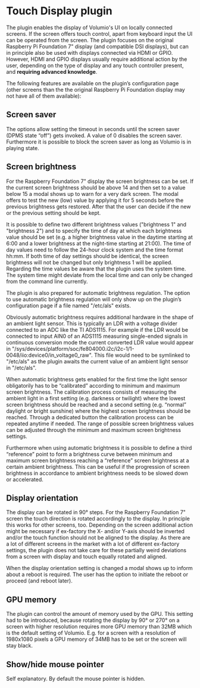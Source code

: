 # Touch Display plugin

The plugin enables the display of Volumio's UI on locally connected screens. If the screen offers touch control, apart from keyboard input the UI can be operated from the screen. The plugin focuses on the original Raspberry Pi Foundation 7" display (and compatible DSI displays), but can in principle also be used with displays connected via HDMI or GPIO. However, HDMI and GPIO displays usually require additional action by the user, depending on the type of display and any touch controller present, and **requiring advanced knowledge**.

The following features are available on the plugin’s configuration page (other screens than the the original Raspberry Pi Foundation display may not have all of them available):

## Screen saver
The options allow setting the timeout in seconds until the screen saver (DPMS state “off”) gets invoked. A value of 0 disables the screen saver.
Furthermore it is possible to block the screen saver as long as Volumio is in playing state.

## Screen brightness
For the Raspberry Foundation 7" display the screen brightness can be set. If the current screen brightness should be above 14 and then set to a value below 15 a modal shows up to warn for a very dark screen. The modal offers to test the new (low) value by applying it for 5 seconds before the previous brightness gets restored. After that the user can decide if the new or the previous setting should be kept.

It is possible to define two different brightness values ("brightness 1" and "brightness 2") and to specify the time of day at which each brightness value should be set (e.g. a higher brightness value in the daytime starting at 6:00 and a lower brightness at the night-time starting at 21:00). The time of day values need to follow the 24-hour clock system and the time format hh:mm. If both time of day settings should be identical, the screen brightness will not be changed but only brightness 1 will be applied. Regarding the time values be aware that the plugin uses the system time. The system time might deviate from the local time and can only be changed from the command line currently.

The plugin is also prepared for automatic brightness regulation. The option to use automatic brightness regulation will only show up on the plugin’s configuration page if a file named "/etc/als" exists.

Obviously automatic brightness requires additional hardware in the shape of an ambient light sensor. This is typically an LDR with a voltage divider connected to an ADC like the TI ADS1115. For example if the LDR would be connected to input AIN0 of an ADS1115 measuring single-ended signals in continuous conversion mode the current converted LDR value would appear in "/sys/devices/platform/soc/fe804000.i2c/i2c-1/1-0048/iio:device0/in_voltage0_raw". This file would need to be symlinked to "/etc/als" as the plugin awaits the current value of an ambient light sensor in "/etc/als".

When automatic brightness gets enabled for the first time the light sensor obligatorily has to be “calibrated” according to minimum and maximum screen brightness. The calibration process consists of measuring the ambient light in a first setting (e.g. darkness or twilight) where the lowest screen brightness should be reached and a second setting (e.g. “normal” daylight or bright sunshine) where the highest screen brightness should be reached. Through a dedicated button the calibration process can be repeated anytime if needed. The range of possible screen brightness values can be adjusted through the minimum and maximum screen brightness settings.

Furthermore when using automatic brightness it is possible to define a third “reference” point to form a brightness curve between minimum and maximum screen brightness reaching a “reference” screen brightness at a certain ambient brightness. This can be useful if the progression of screen brightness in accordance to ambient brightness needs to be slowed down or accelerated.

## Display orientation
The display can be rotated in 90° steps. For the Raspberry Foundation 7" screen the touch direction is rotated accordingly to the display. In principle this works for other screens, too. Depending on the screen additional action might be necessary if ex-factory the X- and/or Y-axis should be inverted and/or the touch function should not be aligned to the display. As there are a lot of different screens in the market with a lot of different ex-factory settings, the plugin does not take care for these partially weird deviations from a screen with display and touch equally rotated and aligned.

When the display orientation setting is changed a modal shows up to inform about a reboot is required. The user has the option to initiate the reboot or proceed (and reboot later).

## GPU memory
The plugin can control the amount of memory used by the GPU. This setting had to be introduced, because rotating the display by 90° or 270° on a screen with higher resolution requires more GPU memory than 32MB which is the default setting of Volumio. E.g. for a screen with a resolution of 1980x1080 pixels a GPU memory of 34MB has to be set or the screen will stay black.

## Show/hide mouse pointer
Self explanatory. By default the mouse pointer is hidden.
